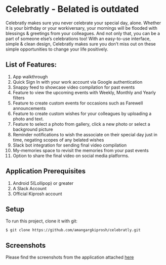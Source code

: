 # Celebratly - Belated is outdated

Celebratly makes sure you never celebrate your special day, alone. Whether it is your birthday or your workiversary, your mornings will be flooded with blessings & greetings from your colleagues. And not only that, you can be a part of someone else’s celebrations too! With an easy-to-use interface, simple & clean design, Celebratly makes sure you don’t miss out on these simple opportunities to change your life positively.

## List of Features:
1. App walkthrough
2. Quick Sign In with your work account via Google authentication
3. Snappy feed to showcase video compilation for past events
4. Feature to view the upcoming events with Weekly, Monthly and Yearly filters
5. Feature to create custom events for occasions such as Farewell announcements
6. Feature to create custom wishes for your colleagues by uploading a photo and text.
7. Feature to select a photo from gallery, click a new photo or select a background picture
8. Reminder notifications to wish the associate on their special day just in time, negating scopes of any belated wishes
9. Slack bot integration for sending final video compilation
10. My-memories space to revisit the memories from your past events
11. Option to share the final video on social media platforms.


## Application Prerequisites
1. Android 5(Lollipop) or greater 
2. A Slack Account
3. Official Kiprosh account

## Setup 
To run this project, clone it with git:
```
$ git clone https://github.com/amangargkiprosh/celebratly.git
```

## Screenshots
Please find the screenshots from the application attached [here](https://drive.google.com/drive/folders/1T4uoKgidOPpDKVyZ4db4M8B5KSYA9FA0?usp=sharing)


